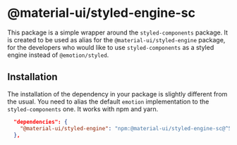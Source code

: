 # @material-ui/styled-engine-sc

This package is a simple wrapper around the `styled-components` package. It is created to be used as alias for the `@material-ui/styled-engine` package, for the developers who would like to use `styled-components` as a styled engine instead of `@emotion/styled`.

## Installation

The installation of the dependency in your package is slightly different from the usual.
You need to alias the default `emotion` implementation to the `styled-components` one.
It works with npm and yarn.

```json
  "dependencies": {
    "@material-ui/styled-engine": "npm:@material-ui/styled-engine-sc@^5.0.0-alpha.1"
  },
